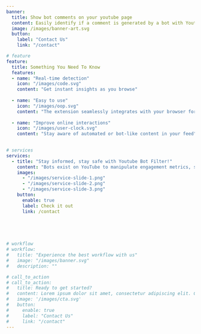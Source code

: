 ```yaml
---
banner:
  title: Show bot comments on your youtube page
  content: Easily identify if a comment is generated by a bot with Youtube Bot Filter! This Chrome extension analyzes comments on websites and helps you distinguish between human-written and bot-generated content. Whether you're browsing social media, forums, or blogs, Youtube Bot Filter will highlight suspicious comments, ensuring you're better informed and can avoid deceptive or automated messages..
  image: /images/banner-art.svg
  button:
    label: "Contact Us"
    link: "/contact"

# feature
feature: 
  title: Something You Need To Know
  features:
  - name: "Real-time detection"
    icon: "/images/code.svg"
    content: "Get instant insights as you browse"
  
  - name: "Easy to use"
    icon: "/images/oop.svg"
    content: "The extension seamlessly integrates with your browser for a smooth experience"
  
  - name: "Improve online interactions"
    icon: "/images/user-clock.svg"
    content: "Stay aware of automated or bot-like content in your feed"
 

# services
services:
  - title: "Stay informed, stay safe with Youtube Bot Filter!"
    content: "Bots exist on YouTube to manipulate engagement metrics, spread misinformation, promote spam or scams, and artificially inflate the popularity of content, often to deceive viewers and influence trends. They can also be used to push certain agendas or disrupt genuine conversations by flooding comment sections with automated responses."
    images:
      - "/images/service-slide-1.png"
      - "/images/service-slide-2.png"
      - "/images/service-slide-3.png"
    button:
      enable: true
      label: Check it out
      link: /contact


  
 

# workflow
# workflow: 
#   title: "Experience the best workflow with us"
#   image: "/images/banner.svg"
#   description: ""

# call_to_action
# call_to_action:
#   title: Ready to get started?
#   content: Lorem ipsum dolor sit amet, consectetur adipiscing elit. Consequat tristique eget amet, tempus eu at consecttur.
#   image: '/images/cta.svg'
#   button:
#     enable: true
#     label: "Contact Us"
#     link: "/contact"
---
```

